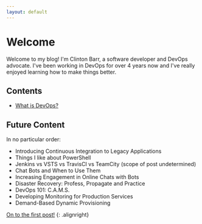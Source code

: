 ```yaml
---
layout: default
---
```


# [](#header-1)Welcome

Welcome to my blog! I'm Clinton Barr, a software developer and DevOps advocate. I've been working in DevOps for over 4 years now and I've really enjoyed learning how to make things better.

## [](#header-2)Contents
* [What is DevOps?](./whatisdevops)

## [](#header-3)Future Content
In no particular order:
* Introducing Continuous Integration to Legacy Applications
* Things I like about PowerShell
* Jenkins vs VSTS vs TravisCI vs TeamCity (scope of post undetermined)
* Chat Bots and When to Use Them
* Increasing Engagement in Online Chats with Bots
* Disaster Recovery: Profess, Propagate and Practice
* DevOps 101: C.A.M.S.
* Developing Monitoring for Production Services
* Demand-Based Dynamic Provisioning


[On to the first post!](./whatisdevops) {: .alignright}